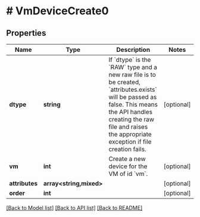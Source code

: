 # # VmDeviceCreate0

## Properties

Name | Type | Description | Notes
------------ | ------------- | ------------- | -------------
**dtype** | **string** | If &#x60;dtype&#x60; is the &#x60;RAW&#x60; type and a new raw file is to be created, &#x60;attributes.exists&#x60; will be passed as false. This means the API handles creating the raw file and raises the appropriate exception if file creation fails. | [optional]
**vm** | **int** | Create a new device for the VM of id &#x60;vm&#x60;. | [optional]
**attributes** | **array<string,mixed>** |  | [optional]
**order** | **int** |  | [optional]

[[Back to Model list]](../../README.md#models) [[Back to API list]](../../README.md#endpoints) [[Back to README]](../../README.md)
